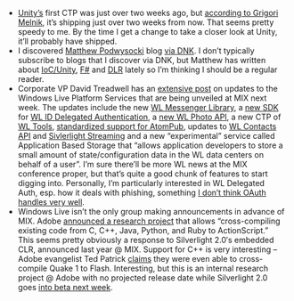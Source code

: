 -   [Unity’s](http://www.codeplex.com/unity) first CTP was just over two
    weeks ago, but [according to Grigori
    Melnik](http://blogs.msdn.com/agile/archive/2008/02/27/entlib-unity-roadmap.aspx),
    it’s shipping just over two weeks from now. That seems pretty speedy
    to me. By the time I get a change to take a closer look at Unity,
    it’ll probably have shipped.
-   I discovered [Matthew
    Podwysocki](http://weblogs.asp.net/podwysocki/default.aspx) blog
    [via
    DNK](http://www.dotnetkicks.com/patterns/IoC_and_the_Unity_Application_Block_Once_Again).
    I don’t typically subscribe to blogs that I discover via DNK, but
    Matthew has written about
    [IoC/Unity](http://weblogs.asp.net/podwysocki/archive/2008/02/26/ioc-and-the-unity-application-block-once-again.aspx),
    [F\#](http://weblogs.asp.net/podwysocki/archive/2008/02/21/adventures-in-f-f-101-part-2.aspx)
    and
    [DLR](http://weblogs.asp.net/podwysocki/archive/2008/02/08/adventures-in-compilers-building-on-the-dlr.aspx)
    lately so I’m thinking I should be a regular reader.
-   Corporate VP David Treadwell has an [extensive
    post](http://dev.live.com/blogs/devlive/archive/2008/02/27/213.aspx)
    on updates to the Windows Live Platform Services that are being
    unveiled at MIX next week. The updates include the new [WL Messenger
    Library](http://msdn2.microsoft.com/en-us/library/cc298458.aspx), a
    [new SDK](http://msdn2.microsoft.com/en-us/library/cc287637.aspx)
    for [WL ID Delegated
    Authentication](http://winliveid.spaces.live.com/blog/cns!AEE1BB0D86E23AAC!1460.entry),
    a [new WL Photo
    API](http://msdn2.microsoft.com/en-us/library/bb932323.aspx), a new
    CTP of [WL Tools](http://dev.live.com/tools/), [standardized support
    for
    AtomPub](http://blogs.msdn.com/astoriateam/archive/2008/02/13/atompub-support-in-the-ado-net-data-services-framework.aspx),
    updates to [WL Contacts
    API](http://msdn2.microsoft.com/en-us/library/bb463989.aspx) and
    [Sivlerlight Streaming](http://silverlight.live.com/) and a new
    “experimental” service called Application Based Storage that “allows
    application developers to store a small amount of
    state/configuration data in the WL data centers on behalf of a
    user”. I’m sure there’ll be more WL news at the MIX conference
    proper, but that’s quite a good chunk of features to start digging
    into. Personally, I’m particularly interested in WL Delegated Auth,
    esp. how it deals with phishing, something [I don’t think OAuth
    handles very
    well](http://devhawk.net/2007/11/19/morning-coffee-124/).
-   Windows Live isn’t the only group making announcements in advance of
    MIX. Adobe [announced a research
    project](http://www.infoworld.com/article/08/02/26/adobe-player_1.html)
    that allows “cross-compiling existing code from C, C++, Java,
    Python, and Ruby to ActionScript.” This seems pretty obviously a
    response to Silverlight 2.0′s embedded CLR, announced last year @
    MIX. Support for C++ is very interesting – Adobe evangelist Ted
    Patrick
    [claims](http://www.onflex.org/ted/2008/02/extending-adobe-flash-player-and-adobe.php)
    they were even able to cross-compile Quake 1 to Flash. Interesting,
    but this is an internal research project @ Adobe with no projected
    release date while Silverlight 2.0 goes [into beta next
    week](http://weblogs.asp.net/scottgu/archive/2008/02/22/first-look-at-silverlight-2.aspx).

